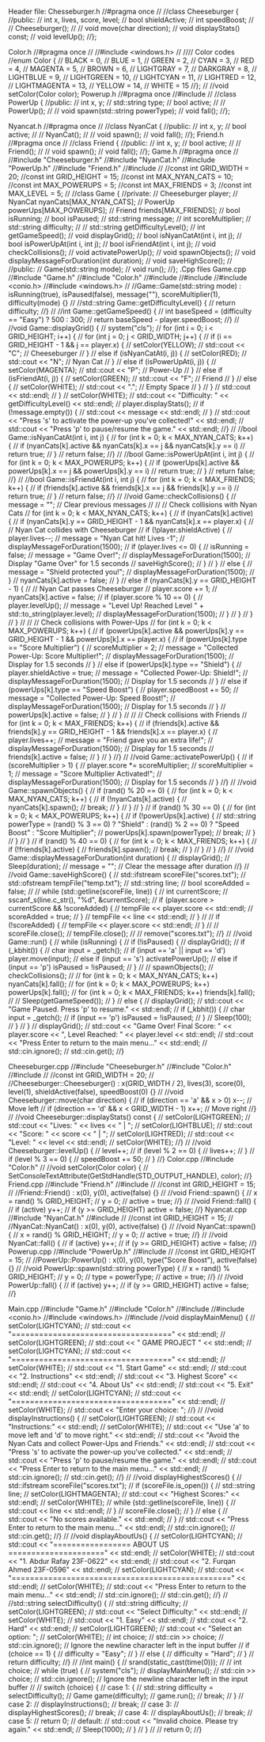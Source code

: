 Header file:
Chesseburger.h
//#pragma once
//
//class Cheeseburger {
//public:
//    int x, lives, score, level;
//    bool shieldActive;
//    int speedBoost;
//
//    Cheeseburger();
//
//    void move(char direction);
//    void displayStats() const;
//    void levelUp();
//};

Color.h
//#pragma once
//
//#include <windows.h>
//
//// Color codes
//enum Color {
//    BLACK = 0,
//    BLUE = 1,
//    GREEN = 2,
//    CYAN = 3,
//    RED = 4,
//    MAGENTA = 5,
//    BROWN = 6,
//    LIGHTGRAY = 7,
//    DARKGRAY = 8,
//    LIGHTBLUE = 9,
//    LIGHTGREEN = 10,
//    LIGHTCYAN = 11,
//    LIGHTRED = 12,
//    LIGHTMAGENTA = 13,
//    YELLOW = 14,
//    WHITE = 15
//};
//
//void setColor(Color color);
 Powerup.h
//#pragma once
//#include <string>
//
//class PowerUp {
//public:
//    int x, y;
//    std::string type;
//    bool active;
//
//    PowerUp();
//
//    void spawn(std::string powerType);
//    void fall();
//};

Nyancat.h
//#pragma once
//
//class NyanCat {
//public:
//    int x, y;
//    bool active;
//
//    NyanCat();
//
//    void spawn();
//    void fall();
//};
Friend.h
//#pragma once
//
//class Friend {
//public:
//    int x, y;
//    bool active;
//
//    Friend();
//
//    void spawn();
//    void fall();
//};
Game.h
//#pragma once
//
//#include "Cheeseburger.h"
//#include "NyanCat.h"
//#include "PowerUp.h"
//#include "Friend.h"
//#include <string>
//
//const int GRID_WIDTH = 20;
//const int GRID_HEIGHT = 15;
//const int MAX_NYAN_CATS = 10;
//const int MAX_POWERUPS = 5;
//const int MAX_FRIENDS = 3;
//const int MAX_LEVEL = 5;
//
//class Game {
//private:
//    Cheeseburger player;
//    NyanCat nyanCats[MAX_NYAN_CATS];
//    PowerUp powerUps[MAX_POWERUPS];
//    Friend friends[MAX_FRIENDS];
//    bool isRunning;
//    bool isPaused;
//    std::string message;
//    int scoreMultiplier;
//    std::string difficulty;
//
//    std::string getDifficultyLevel();
//    int getGameSpeed();
//    void displayGrid();
//    bool isNyanCatAt(int i, int j);
//    bool isPowerUpAt(int i, int j);
//    bool isFriendAt(int i, int j);
//    void checkCollisions();
//    void activatePowerUp();
//    void spawnObjects();
//    void displayMessageForDuration(int duration);
//    void saveHighScore();
//
//public:
//    Game(std::string mode);
//    void run();
//};
.Cpp files
Game.cpp
//#include "Game.h"
//#include "Color.h"
//#include <iostream>
//#include <fstream>
//#include <conio.h>
//#include <windows.h>
//
//Game::Game(std::string mode) : isRunning(true), isPaused(false), message(""), scoreMultiplier(1), difficulty(mode) {}
//
//std::string Game::getDifficultyLevel() {
//    return difficulty;
//}
//
//int Game::getGameSpeed() {
//    int baseSpeed = (difficulty == "Easy") ? 500 : 300;
//    return baseSpeed - player.speedBoost;
//}
//
//void Game::displayGrid() {
//    system("cls");
//    for (int i = 0; i < GRID_HEIGHT; i++) {
//        for (int j = 0; j < GRID_WIDTH; j++) {
//            if (i == GRID_HEIGHT - 1 && j == player.x) {
//                setColor(YELLOW);
//                std::cout << "C"; // Cheeseburger
//            }
//            else if (isNyanCatAt(i, j)) {
//                setColor(RED);
//                std::cout << "N"; // Nyan Cat
//            }
//            else if (isPowerUpAt(i, j)) {
//                setColor(MAGENTA);
//                std::cout << "P"; // Power-Up
//            }
//            else if (isFriendAt(i, j)) {
//                setColor(GREEN);
//                std::cout << "F"; // Friend
//            }
//            else {
//                setColor(WHITE);
//                std::cout << "."; // Empty Space
//            }
//        }
//        std::cout << std::endl;
//    }
//    setColor(WHITE);
//    std::cout << "Difficulty: " << getDifficultyLevel() << std::endl;
//    player.displayStats();
//    if (!message.empty()) {
//        std::cout << message << std::endl;
//    }
//    std::cout << "Press 's' to activate the power-up you've collected!" << std::endl;
//    std::cout << "Press 'p' to pause/resume the game." << std::endl;
//}
//
//bool Game::isNyanCatAt(int i, int j) {
//    for (int k = 0; k < MAX_NYAN_CATS; k++) {
//        if (nyanCats[k].active && nyanCats[k].x == j && nyanCats[k].y == i)
//            return true;
//    }
//    return false;
//}
//
//bool Game::isPowerUpAt(int i, int j) {
//    for (int k = 0; k < MAX_POWERUPS; k++) {
//        if (powerUps[k].active && powerUps[k].x == j && powerUps[k].y == i)
//            return true;
//    }
//    return false;
//}
//
//bool Game::isFriendAt(int i, int j) {
//    for (int k = 0; k < MAX_FRIENDS; k++) {
//        if (friends[k].active && friends[k].x == j && friends[k].y == i)
//            return true;
//    }
//    return false;
//}
//
//void Game::checkCollisions() {
//    message = ""; // Clear previous messages
//
//    // Check collisions with Nyan Cats
//    for (int k = 0; k < MAX_NYAN_CATS; k++) {
//        if (nyanCats[k].active) {
//            if (nyanCats[k].y == GRID_HEIGHT - 1 && nyanCats[k].x == player.x) {
//                // Nyan Cat collides with Cheeseburger
//                if (!player.shieldActive) {
//                    player.lives--;
//                    message = "Nyan Cat hit! Lives -1";
//                    displayMessageForDuration(1500);
//                    if (player.lives <= 0) {
//                        isRunning = false;
//                        message = "Game Over!";
//                        displayMessageForDuration(1500); // Display "Game Over" for 1.5 seconds
//                        saveHighScore();
//                    }
//                }
//                else {
//                    message = "Shield protected you!";
//                    displayMessageForDuration(1500);
//                }
//                nyanCats[k].active = false;
//            }
//            else if (nyanCats[k].y == GRID_HEIGHT - 1) {
//                // Nyan Cat passes Cheeseburger
//                player.score += 1;
//                nyanCats[k].active = false;
//                if (player.score % 10 == 0) {
//                    player.levelUp();
//                    message = "Level Up! Reached Level " + std::to_string(player.level);
//                    displayMessageForDuration(1500);
//                }
//            }
//        }
//    }
//
//    // Check collisions with Power-Ups
//    for (int k = 0; k < MAX_POWERUPS; k++) {
//        if (powerUps[k].active && powerUps[k].y == GRID_HEIGHT - 1 && powerUps[k].x == player.x) {
//            if (powerUps[k].type == "Score Multiplier") {
//                scoreMultiplier = 2;
//                message = "Collected Power-Up: Score Multiplier!";
//                displayMessageForDuration(1500); // Display for 1.5 seconds
//            }
//            else if (powerUps[k].type == "Shield") {
//                player.shieldActive = true;
//                message = "Collected Power-Up: Shield!";
//                displayMessageForDuration(1500); // Display for 1.5 seconds
//            }
//            else if (powerUps[k].type == "Speed Boost") {
//                player.speedBoost += 50;
//                message = "Collected Power-Up: Speed Boost!";
//                displayMessageForDuration(1500); // Display for 1.5 seconds
//            }
//            powerUps[k].active = false;
//        }
//    }
//
//    // Check collisions with Friends
//    for (int k = 0; k < MAX_FRIENDS; k++) {
//        if (friends[k].active && friends[k].y == GRID_HEIGHT - 1 && friends[k].x == player.x) {
//            player.lives++;
//            message = "Friend gave you an extra life!";
//            displayMessageForDuration(1500); // Display for 1.5 seconds
//            friends[k].active = false;
//        }
//    }
//}
//
//void Game::activatePowerUp() {
//    if (scoreMultiplier > 1) {
//        player.score *= scoreMultiplier;
//        scoreMultiplier = 1;
//        message = "Score Multiplier Activated!";
//        displayMessageForDuration(1500); // Display for 1.5 seconds
//    }
//}
//
//void Game::spawnObjects() {
//    if (rand() % 20 == 0) {
//        for (int k = 0; k < MAX_NYAN_CATS; k++) {
//            if (!nyanCats[k].active) {
//                nyanCats[k].spawn();
//                break;
//            }
//        }
//    }
//    if (rand() % 30 == 0) {
//        for (int k = 0; k < MAX_POWERUPS; k++) {
//            if (!powerUps[k].active) {
//                std::string powerType = (rand() % 3 == 0) ? "Shield" : (rand() % 2 == 0) ? "Speed Boost" : "Score Multiplier";
//                powerUps[k].spawn(powerType);
//                break;
//            }
//        }
//    }
//    if (rand() % 40 == 0) {
//        for (int k = 0; k < MAX_FRIENDS; k++) {
//            if (!friends[k].active) {
//                friends[k].spawn();
//                break;
//            }
//        }
//    }
//}
//
//void Game::displayMessageForDuration(int duration) {
//    displayGrid();
//    Sleep(duration);
//    message = ""; // Clear the message after duration
//}
//
//void Game::saveHighScore() {
//    std::ifstream scoreFile("scores.txt");
//    std::ofstream tempFile("temp.txt");
//    std::string line;
//    bool scoreAdded = false;
//
//    while (std::getline(scoreFile, line)) {
//        int currentScore;
//        sscanf_s(line.c_str(), "%d", &currentScore);
//        if (player.score > currentScore && !scoreAdded) {
//            tempFile << player.score << std::endl;
//            scoreAdded = true;
//        }
//        tempFile << line << std::endl;
//    }
//
//    if (!scoreAdded) {
//        tempFile << player.score << std::endl;
//    }
//
//    scoreFile.close();
//    tempFile.close();
//
//    remove("scores.txt");
//}
//
//void Game::run() {
//    while (isRunning) {
//        if (!isPaused) {
//            displayGrid();
//            if (_kbhit()) {
//                char input = _getch();
//                if (input == 'a' || input == 'd') player.move(input);
//                else if (input == 's') activatePowerUp();
//                else if (input == 'p') isPaused = !isPaused;
//            }
//
//            spawnObjects();
//            checkCollisions();
//
//            for (int k = 0; k < MAX_NYAN_CATS; k++) nyanCats[k].fall();
//            for (int k = 0; k < MAX_POWERUPS; k++) powerUps[k].fall();
//            for (int k = 0; k < MAX_FRIENDS; k++) friends[k].fall();
//
//            Sleep(getGameSpeed());
//        }
//        else {
//            displayGrid();
//            std::cout << "Game Paused. Press 'p' to resume." << std::endl;
//            if (_kbhit()) {
//                char input = _getch();
//                if (input == 'p') isPaused = !isPaused;
//            }
//            Sleep(100);
//        }
//    }
//    displayGrid();
//    std::cout << "Game Over! Final Score: " << player.score << ", Level Reached: " << player.level << std::endl;
//    std::cout << "Press Enter to return to the main menu..." << std::endl;
//    std::cin.ignore();
//    std::cin.get();
//}

Cheeseburger.cpp
//#include "Cheeseburger.h"
//#include "Color.h"
//#include <iostream>
//
//const int GRID_WIDTH = 20;
//
//Cheeseburger::Cheeseburger() : x(GRID_WIDTH / 2), lives(3), score(0), level(1), shieldActive(false), speedBoost(0) {}
//
//void Cheeseburger::move(char direction) {
//    if (direction == 'a' && x > 0) x--; // Move left
//    if (direction == 'd' && x < GRID_WIDTH - 1) x++; // Move right
//}
//
//void Cheeseburger::displayStats() const {
//    setColor(LIGHTGREEN);
//    std::cout << "Lives: " << lives << " | ";
//    setColor(LIGHTBLUE);
//    std::cout << "Score: " << score << " | ";
//    setColor(LIGHTRED);
//    std::cout << "Level: " << level << std::endl;
//    setColor(WHITE);
//}
//
//void Cheeseburger::levelUp() {
//    level++;
//    if (level % 2 == 0) {
//        lives++;
//    }
//    if (level % 3 == 0) {
//        speedBoost += 50;
//    }
//}
Color.cpp
//#include "Color.h"
//
//void setColor(Color color) {
//    SetConsoleTextAttribute(GetStdHandle(STD_OUTPUT_HANDLE), color);
//}
Friend.cpp
//#include "Friend.h"
//#include <cstdlib>
//
//const int GRID_HEIGHT = 15;
//
//Friend::Friend() : x(0), y(0), active(false) {}
//
//void Friend::spawn() {
//    x = rand() % GRID_HEIGHT;
//    y = 0;
//    active = true;
//}
//
//void Friend::fall() {
//    if (active) y++;
//    if (y >= GRID_HEIGHT) active = false;
//}
Nyancat.cpp
//#include "NyanCat.h"
//#include <cstdlib>
//
//const int GRID_HEIGHT = 15;
//
//NyanCat::NyanCat() : x(0), y(0), active(false) {}
//
//void NyanCat::spawn() {
//    x = rand() % GRID_HEIGHT;
//    y = 0;
//    active = true;
//}
//
//void NyanCat::fall() {
//    if (active) y++;
//    if (y >= GRID_HEIGHT) active = false;
//}
Powerup.cpp
//#include "PowerUp.h"
//#include <cstdlib>
//
//const int GRID_HEIGHT = 15;
//
//PowerUp::PowerUp() : x(0), y(0), type("Score Boost"), active(false) {}
//
//void PowerUp::spawn(std::string powerType) {
//    x = rand() % GRID_HEIGHT;
//    y = 0;
//    type = powerType;
//    active = true;
//}
//
//void PowerUp::fall() {
//    if (active) y++;
//    if (y >= GRID_HEIGHT) active = false;
//}

Main.cpp
//#include "Game.h"
//#include "Color.h"
//#include <iostream>
//#include <conio.h>
//#include <windows.h>
//#include<fstream>
//void displayMainMenu() {
//    setColor(LIGHTCYAN);
//    std::cout << "===================================" << std::endl;
//    setColor(LIGHTGREEN);
//    std::cout << "          GAME PROJECT             " << std::endl;
//    setColor(LIGHTCYAN);
//    std::cout << "===================================" << std::endl;
//    setColor(WHITE);
//    std::cout << "1. Start Game" << std::endl;
//    std::cout << "2. Instructions" << std::endl;
//    std::cout << "3. Highest Score" << std::endl;
//    std::cout << "4. About Us" << std::endl;
//    std::cout << "5. Exit" << std::endl;
//    setColor(LIGHTCYAN);
//    std::cout << "===================================" << std::endl;
//    setColor(WHITE);
//    std::cout << "Enter your choice: ";
//}
//
//void displayInstructions() {
//    setColor(LIGHTGREEN);
//    std::cout << "Instructions:" << std::endl;
//    setColor(WHITE);
//    std::cout << "Use 'a' to move left and 'd' to move right." << std::endl;
//    std::cout << "Avoid the Nyan Cats and collect Power-Ups and Friends." << std::endl;
//    std::cout << "Press 's' to activate the power-up you've collected." << std::endl;
//    std::cout << "Press 'p' to pause/resume the game." << std::endl;
//    std::cout << "Press Enter to return to the main menu..." << std::endl;
//    std::cin.ignore();
//    std::cin.get();
//}
//
//void displayHighestScores() {
//    std::ifstream scoreFile("scores.txt");
//    if (scoreFile.is_open()) {
//        std::string line;
//        setColor(LIGHTMAGENTA);
//        std::cout << "Highest Scores:" << std::endl;
//        setColor(WHITE);
//        while (std::getline(scoreFile, line)) {
//            std::cout << line << std::endl;
//        }
//        scoreFile.close();
//    }
//    else {
//        std::cout << "No scores available." << std::endl;
//    }
//    std::cout << "Press Enter to return to the main menu..." << std::endl;
//    std::cin.ignore();
//    std::cin.get();
//}
//
//void displayAboutUs() {
//    setColor(LIGHTCYAN);
//    std::cout << "================= ABOUT US =====================" << std::endl;
//    setColor(WHITE);
//    std::cout << "1. Abdur Rafay 23F-0622" << std::endl;
//    std::cout << "2. Furqan Ahmed 23F-0596" << std::endl;
//    setColor(LIGHTCYAN);
//    std::cout << "================================================" << std::endl;
//    setColor(WHITE);
//    std::cout << "Press Enter to return to the main menu..." << std::endl;
//    std::cin.ignore();
//    std::cin.get();
//}
//
//std::string selectDifficulty() {
//    std::string difficulty;
//    setColor(LIGHTGREEN);
//    std::cout << "Select Difficulty:" << std::endl;
//    setColor(WHITE);
//    std::cout << "1. Easy" << std::endl;
//    std::cout << "2. Hard" << std::endl;
//    setColor(LIGHTGREEN);
//    std::cout << "Select an option: ";
//    setColor(WHITE);
//    int choice;
//    std::cin >> choice;
//    std::cin.ignore(); // Ignore the newline character left in the input buffer
//    if (choice == 1) {
//        difficulty = "Easy";
//    }
//    else {
//        difficulty = "Hard";
//    }
//    return difficulty;
//}
//
//int main() {
//    srand(static_cast<unsigned int>(time(0)));
//
//    int choice;
//    while (true) {
//        system("cls");
//        displayMainMenu();
//        std::cin >> choice;
//        std::cin.ignore(); // Ignore the newline character left in the input buffer
//
//        switch (choice) {
//        case 1: {
//            std::string difficulty = selectDifficulty();
//            Game game(difficulty);
//            game.run();
//            break;
//        }
//        case 2:
//            displayInstructions();
//            break;
//        case 3:
//            displayHighestScores();
//            break;
//        case 4:
//            displayAboutUs();
//            break;
//        case 5:
//            return 0;
//        default:
//            std::cout << "Invalid choice. Please try again." << std::endl;
//            Sleep(1000);
//        }
//    }
//
//    return 0;
//}

